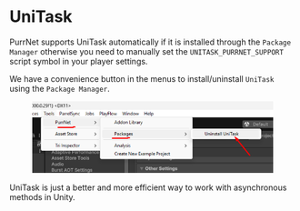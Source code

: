 # UniTask

PurrNet supports UniTask automatically if it is installed through the `Package Manager` otherwise you need to manually set the `UNITASK_PURRNET_SUPPORT` script symbol in your player settings.

We have a convenience button in the menus to install/uninstall `UniTask` using the `Package Manager`.

<figure><img src="../.gitbook/assets/image (1).png" alt=""><figcaption></figcaption></figure>

UniTask is just a better and more efficient way to work with asynchronous methods in Unity.
